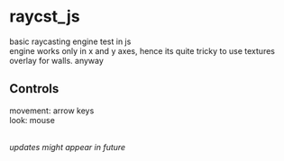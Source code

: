 # raycst_js
basic raycasting engine test in js <br>
engine works only in x and y axes, hence its quite tricky to use textures overlay for walls. anyway <br> 
<p> <h2>Controls </h2> </p>
movement: arrow keys <br>
look: mouse <br><br>

<i> updates might appear in future</i>
